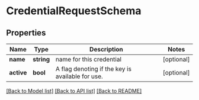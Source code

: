 # CredentialRequestSchema

## Properties
Name | Type | Description | Notes
------------ | ------------- | ------------- | -------------
**name** | **string** | name for this credential | [optional] 
**active** | **bool** | A flag denoting if the key is available for use. | [optional] 

[[Back to Model list]](../README.md#documentation-for-models) [[Back to API list]](../README.md#documentation-for-api-endpoints) [[Back to README]](../README.md)


